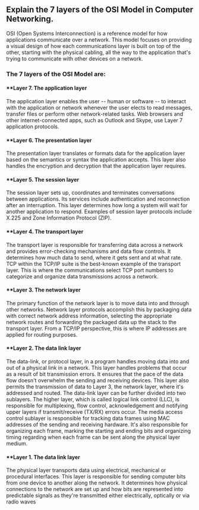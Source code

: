 ## Explain the 7 layers of the OSI Model in Computer Networking.

OSI (Open Systems Interconnection) is a reference model for how applications communicate over a network. This model focuses on providing a visual design of how each communications 
layer is built on top of the other, starting with the physical cabling, all the way to the application that's trying to communicate with other devices on a network.

###  The 7 layers of the OSI Model are:

#### **Layer 7. The application layer
The application layer enables the user -- human or software -- to interact with the application or network whenever the user elects to read messages,
transfer files or perform other network-related tasks. Web browsers and other internet-connected apps, such as Outlook and Skype, use Layer 7 application protocols.

#### **Layer 6. The presentation layer
The presentation layer translates or formats data for the application layer based on the semantics or syntax the application accepts. 
This layer also handles the encryption and decryption that the application layer requires.

#### **Layer 5. The session layer
The session layer sets up, coordinates and terminates conversations between applications. Its services include authentication and reconnection after an interruption.
This layer determines how long a system will wait for another application to respond. Examples of session layer protocols include X.225 and Zone Information Protocol (ZIP).

#### **Layer 4. The transport layer
The transport layer is responsible for transferring data across a network and provides error-checking mechanisms and data flow controls. It determines how much data to send, where it gets sent and at what rate.
TCP within the TCP/IP suite is the best-known example of the transport layer. This is where the communications select TCP port numbers to categorize and organize data transmissions across a network.

#### **Layer 3. The network layer
The primary function of the network layer is to move data into and through other networks. Network layer protocols accomplish this by packaging data with correct network address information, selecting the
appropriate network routes and forwarding the packaged data up the stack to the transport layer. From a TCP/IP perspective, this is where IP addresses are applied for routing purposes.

#### **Layer 2. The data link layer
The data-link, or protocol layer, in a program handles moving data into and out of a physical link in a network. This layer handles problems that occur as a result of bit transmission errors. It ensures that
the pace of the data flow doesn't overwhelm the sending and receiving devices. This layer also permits the transmission of data to Layer 3, the network layer, where it's addressed and routed.
The data-link layer can be further divided into two sublayers. The higher layer, which is called logical link control (LLC), is responsible for multiplexing, flow control, acknowledgement and
notifying upper layers if transmit/receive (TX/RX) errors occur.
The media access control sublayer is responsible for tracking data frames using MAC addresses of the sending and receiving hardware. It's also responsible for organizing each frame, marking the 
starting and ending bits and organizing timing regarding when each frame can be sent along the physical layer medium.

#### **Layer 1. The data link layer
The physical layer transports data using electrical, mechanical or procedural interfaces. This layer is responsible for sending computer bits from one device to another along the network. It determines 
how physical connections to the network are set up and how bits are represented into predictable signals as they're transmitted either electrically, optically or via radio waves
